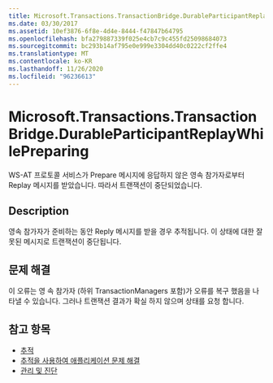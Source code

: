 ```yaml
---
title: Microsoft.Transactions.TransactionBridge.DurableParticipantReplayWhilePreparing
ms.date: 03/30/2017
ms.assetid: 10ef3876-6f8e-4d4e-8444-f47847b64795
ms.openlocfilehash: bfa279887339f025e4cb7c9c455fd25098684073
ms.sourcegitcommit: bc293b14af795e0e999e3304dd40c0222cf2ffe4
ms.translationtype: MT
ms.contentlocale: ko-KR
ms.lasthandoff: 11/26/2020
ms.locfileid: "96236613"
---
```

# <a name="microsofttransactionstransactionbridgedurableparticipantreplaywhilepreparing"></a>Microsoft.Transactions.TransactionBridge.DurableParticipantReplayWhilePreparing

WS-AT 프로토콜 서비스가 Prepare 메시지에 응답하지 않은 영속 참가자로부터 Replay 메시지를 받았습니다. 따라서 트랜잭션이 중단되었습니다.  
  
## <a name="description"></a>Description  

 영속 참가자가 준비하는 동안 Reply 메시지를 받을 경우 추적됩니다. 이 상태에 대한 잘못된 메시지로 트랜잭션이 중단됩니다.  
  
## <a name="troubleshooting"></a>문제 해결

이 오류는 영 속 참가자 (하위 TransactionManagers 포함)가 오류를 복구 했음을 나타낼 수 있습니다. 그러나 트랜잭션 결과가 확실 하지 않으며 상태를 요청 합니다.  
  
## <a name="see-also"></a>참고 항목

- [추적](index.md)
- [추적을 사용하여 애플리케이션 문제 해결](using-tracing-to-troubleshoot-your-application.md)
- [관리 및 진단](../index.md)
